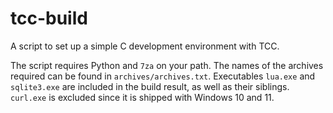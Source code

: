 # tcc-build

A script to set up a simple C development environment with TCC.

The script requires Python and `7za` on your path.  The names of the archives required can be
found in `archives/archives.txt`.  Executables `lua.exe` and `sqlite3.exe` are included in
the build result, as well as their siblings.  `curl.exe` is excluded since it is shipped
with Windows 10 and 11.
